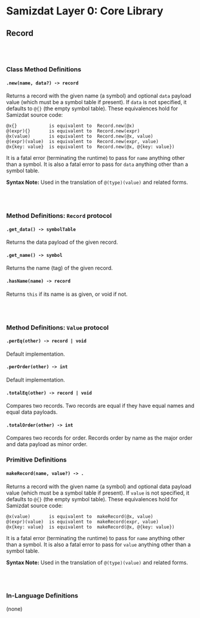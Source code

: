Samizdat Layer 0: Core Library
==============================

Record
------

<br><br>
### Class Method Definitions

#### `.new(name, data?) -> record`

Returns a record with the given name (a symbol) and optional `data` payload
value (which must be a symbol table if present). If `data` is not specified,
it defaults to `@{}` (the empty symbol table). These equivalences hold for
Samizdat source code:

```
@x{}            is equivalent to  Record.new(@x)
@(expr){}       is equivalent to  Record.new(expr)
@x(value)       is equivalent to  Record.new(@x, value)
@(expr)(value)  is equivalent to  Record.new(expr, value)
@x{key: value}  is equivalent to  Record.new(@x, @{key: value})
```

It is a fatal error (terminating the runtime) to pass for `name` anything
other than a symbol. It is also a fatal error to pass for `data` anything
other than a symbol table.

**Syntax Note:** Used in the translation of `@(type)(value)` and related forms.


<br><br>
### Method Definitions: `Record` protocol

#### `.get_data() -> symbolTable`

Returns the data payload of the given record.

#### `.get_name() -> symbol`

Returns the name (tag) of the given record.

#### `.hasName(name) -> record`

Returns `this` if its name is as given, or void if not.


<br><br>
### Method Definitions: `Value` protocol

#### `.perEq(other) -> record | void`

Default implementation.

#### `.perOrder(other) -> int`

Default implementation.

#### `.totalEq(other) -> record | void`

Compares two records. Two records are equal if they have equal names and
equal data payloads.

#### `.totalOrder(other) -> int`

Compares two records for order. Records order by name as the major order
and data payload as minor order.


### Primitive Definitions

#### `makeRecord(name, value?) -> .`

Returns a record with the given name (a symbol) and optional data payload
value (which must be a symbol table if present). If `value` is not specified,
it defaults to `@{}` (the empty symbol table). These equivalences hold for
Samizdat source code:

```
@x(value)       is equivalent to  makeRecord(@x, value)
@(expr)(value)  is equivalent to  makeRecord(expr, value)
@x{key: value}  is equivalent to  makeRecord(@x, @{key: value})
```

It is a fatal error (terminating the runtime) to pass for `name` anything
other than a symbol. It is also a fatal error to pass for `value`
anything other than a symbol table.

**Syntax Note:** Used in the translation of `@(type)(value)` and related forms.


<br><br>
### In-Language Definitions

(none)
